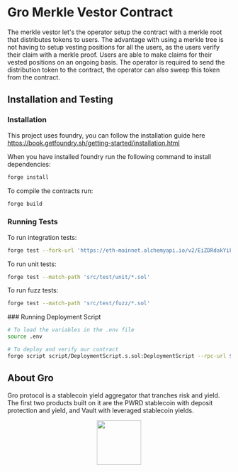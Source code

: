 # Gro Merkle Vestor Contract

The merkle vestor let's the operator setup the contract with a merkle root that distributes tokens to users.
The advantage with using a merkle tree is not having to setup vesting positions for all the users, as the users verify their claim with a merkle proof. Users are able to make claims for their vested positions on an ongoing basis. The operator is required to send the distribution token to the contract, the operator can also sweep this token from the contract.

## Installation and Testing

### Installation

This project uses foundry, you can follow the installation guide here https://book.getfoundry.sh/getting-started/installation.html

When you have installed foundry run the following command to install dependencies:

```bash
forge install
```

To compile the contracts run:
```bash
forge build
```

### Running Tests

To run integration tests:
```bash
forge test --fork-url 'https://eth-mainnet.alchemyapi.io/v2/EiZDRdakYiF2yish4tYa9F0aodR9z3Yp' --match-path 'src/test/integration/*.sol'
```

To run unit tests:
```bash
forge test --match-path 'src/test/unit/*.sol'
```

To run fuzz tests:
```bash
forge test --match-path 'src/test/fuzz/*.sol'
```

### Running Deployment Script

```bash
# To load the variables in the .env file
source .env

# To deploy and verify our contract
forge script script/DeploymentScript.s.sol:DeploymentScript --rpc-url $RPC_URL  --private-key $PRIVATE_KEY --broadcast --verify --etherscan-api-key $ETHERSCAN_KEY -vvvv
```

## About Gro

Gro protocol is a stablecoin yield aggregator that tranches risk and yield. The first two products built on it are the PWRD stablecoin with deposit protection and yield, and Vault with leveraged stablecoin yields.

<p align="center">
  <img src="https://user-images.githubusercontent.com/59924029/176437952-f34274d7-219a-41ad-8a64-45dd7be2cc28.svg" height="100" />
</p>
